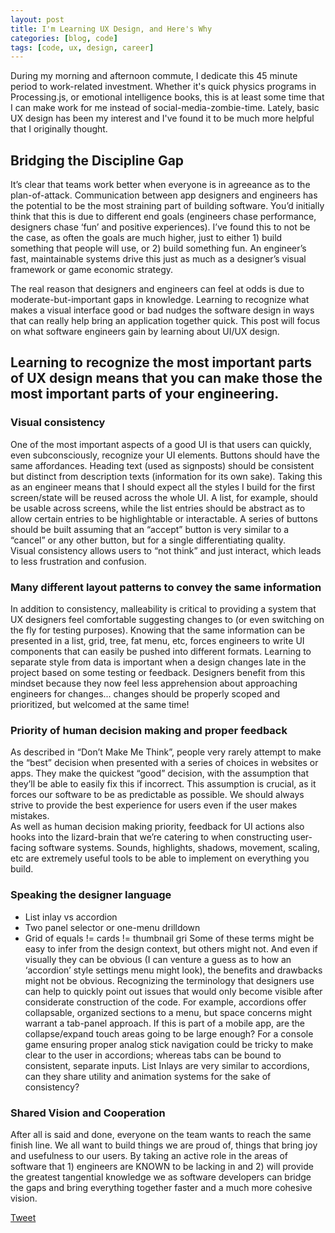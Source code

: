 ```yaml
---
layout: post
title: I'm Learning UX Design, and Here's Why
categories: [blog, code]
tags: [code, ux, design, career]
---
```


During my morning and afternoon commute, I dedicate this 45 minute period to work-related investment.  Whether it's quick physics programs in Processing.js, or emotional intelligence books, this is at least some time that I can make work for me instead of social-media-zombie-time.  Lately, basic UX design has been my interest and I've found it to be much more helpful that I originally thought.

## Bridging the Discipline Gap
It’s clear that teams work better when everyone is in agreeance as to the plan-of-attack.  Communication between app designers and engineers has the potential to be the most straining part of building software.  You’d initially think that this is due to different end goals (engineers chase performance, designers chase ‘fun’ and positive experiences).  I’ve found this to not be the case, as often the goals are much higher, just to either 1) build something that people will use, or 2) build something fun.  An engineer’s fast, maintainable systems drive this just as much as a designer’s visual framework or game economic strategy.

The real reason that designers and engineers can feel at odds is due to moderate-but-important gaps in knowledge.  Learning to recognize what makes a visual interface good or bad nudges the software design in ways that can really help bring an application together quick.  This post will focus on what software engineers gain by learning about UI/UX design.

## Learning to recognize the most important parts of UX design means that you can make those the most important parts of your engineering.
### Visual consistency
One of the most important aspects of a good UI is that users can quickly, even subconsciously, recognize your UI elements.  Buttons should have the same affordances.  Heading text (used as signposts) should be consistent but distinct from description texts (information for its own sake).  Taking this as an engineer means that I should expect all the styles I build for the first screen/state will be reused across the whole UI.  A list, for example, should be usable across screens, while the list entries should be abstract as to allow certain entries to be highlightable or interactable.  A series of buttons should be built assuming that an “accept” button is very similar to a “cancel” or any other button, but for a single differentiating quality.  
Visual consistency allows users to “not think” and just interact, which leads to less frustration and confusion.  
  
### Many different layout patterns to convey the same information
In addition to consistency, malleability is critical to providing a system that UX designers feel comfortable suggesting changes to (or even switching on the fly for testing purposes).  Knowing that the same information can be presented in a list, grid, tree, fat menu, etc, forces engineers to write UI components that can easily be pushed into different formats.  Learning to separate style from data is important when a design changes late in the project based on some testing or feedback.  Designers benefit from this mindset because they now feel less apprehension about approaching engineers for changes... changes should be properly scoped and prioritized, but welcomed at the same time!

### Priority of human decision making and proper feedback
As described in “Don’t Make Me Think”, people very rarely attempt to make the “best” decision when presented with a series of choices in websites or apps.  They make the quickest “good” decision, with the assumption that they’ll be able to easily fix this if incorrect.  This assumption is crucial, as it forces our software to be as predictable as possible.  We should always strive to provide the best experience for users even if the user makes mistakes.  
As well as human decision making priority, feedback for UI actions also hooks into the lizard-brain that we’re catering to when constructing user-facing software systems.  Sounds, highlights, shadows, movement, scaling, etc are extremely useful tools to be able to implement on everything you build.

### Speaking the designer language
- List inlay vs accordion
- Two panel selector or one-menu drilldown
- Grid of equals != cards != thumbnail gri
Some of these terms might be easy to infer from the design context, but others might not.  And even if visually they can be obvious (I can venture a guess as to how an ‘accordion’ style settings menu might look), the benefits and drawbacks might not be obvious.  Recognizing the terminology that designers use can help to quickly point out issues that would only become visible after considerate construction of the code.  For example, accordions offer collapsable, organized sections to a menu, but space concerns might warrant a tab-panel approach.  If this is part of a mobile app, are the collapse/expand touch areas going to be large enough?  For a console game ensuring proper analog stick navigation could be tricky to make clear to the user in accordions; whereas tabs can be bound to consistent, separate inputs.  List Inlays are very similar to accordions, can they share utility and animation systems for the sake of consistency?

### Shared Vision and Cooperation
After all is said and done, everyone on the team wants to reach the same finish line.  We all want to build things we are proud of, things that bring joy and usefulness to our users.  By taking an active role in the areas of software that 1) engineers are KNOWN to be lacking in and 2) will provide the greatest tangential knowledge we as software developers can bridge the gaps and bring everything together faster and a much more cohesive vision.

<a href="https://twitter.com/share?ref_src=twsrc%5Etfw" class="twitter-share-button" data-show-count="false">Tweet</a><script async src="https://platform.twitter.com/widgets.js" charset="utf-8"></script>
